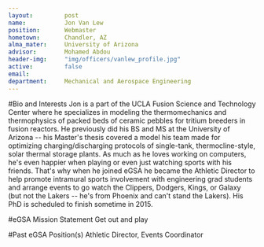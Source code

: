 ```yaml
---
layout:     	post
name:      		Jon Van Lew
position: 		Webmaster
hometown: 		Chandler, AZ
alma_mater: 	University of Arizona
advisor: 		Mohamed Abdou
header-img: 	"img/officers/vanlew_profile.jpg"
active: 		false
email: 			
department: 	Mechanical and Aerospace Engineering
---
```


#Bio and Interests
Jon is a part of the UCLA Fusion Science and Technology Center where he specializes in modeling the thermomechanics and thermophysics of packed beds of ceramic pebbles for tritium breeders in fusion reactors. He previously did his BS and MS at the University of Arizona -- his Master's thesis covered a model his team made for optimizing charging/discharging protocols of single-tank, thermocline-style, solar thermal storage plants. As much as he loves working on computers, he's even happier when playing or even just watching sports with his friends. That's why when he joined eGSA he became the Athletic Director to help promote intramural sports involvement with engineering grad students and arrange events to go watch the Clippers, Dodgers, Kings, or Galaxy (but not the Lakers -- he's from Phoenix and can't stand the Lakers). His PhD is scheduled to finish sometime in 2015.

#eGSA Mission Statement
Get out and play

#Past eGSA Position(s)
Athletic Director, Events Coordinator
